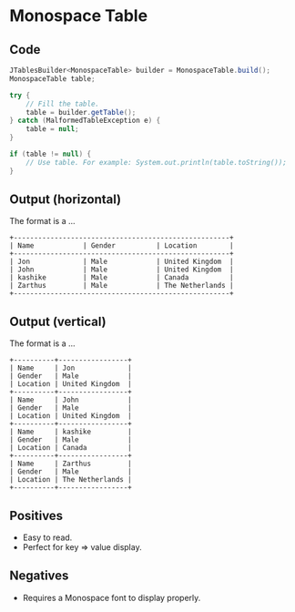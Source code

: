 # Monospace Table

## Code

```java
JTablesBuilder<MonospaceTable> builder = MonospaceTable.build();
MonospaceTable table;

try {
    // Fill the table.
    table = builder.getTable();
} catch (MalformedTableException e) {
    table = null;
}

if (table != null) {
    // Use table. For example: System.out.println(table.toString());
}
```

## Output (horizontal)

The format is a ...

```
+-----------------------------------------------------+
| Name            | Gender          | Location        |
+-----------------------------------------------------+
| Jon             | Male            | United Kingdom  |
| John            | Male            | United Kingdom  |
| kashike         | Male            | Canada          |
| Zarthus         | Male            | The Netherlands |
+-----------------------------------------------------+
```

## Output (vertical)

The format is a ...

```
+----------+-----------------+
| Name     | Jon             |
| Gender   | Male            |
| Location | United Kingdom  |
+----------+-----------------+
| Name     | John            |
| Gender   | Male            |
| Location | United Kingdom  |
+----------+-----------------+
| Name     | kashike         |
| Gender   | Male            |
| Location | Canada          |
+----------+-----------------+
| Name     | Zarthus         |
| Gender   | Male            |
| Location | The Netherlands |
+----------+-----------------+
```

## Positives

* Easy to read.
* Perfect for key => value display.

## Negatives

* Requires a Monospace font to display properly.
